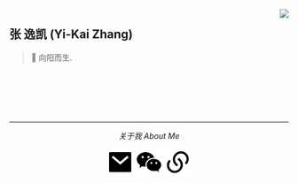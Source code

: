 <a href="#">
<img align="right" src='https://github-readme-stats.vercel.app/api?username=ZhangYikaii&show_icons=true'>
</a>

## 张 逸凯 (Yi-Kai Zhang)

> :rice: 向阳而生.

&nbsp;

&nbsp;

&nbsp;

<hr>
<p align="center">
  <i>关于我 About Me</i>
  <p align="center">
    <a href="mailto:zykycy@gmail.com" alt="Contact me"><img src="https://raw.githubusercontent.com/ZhangYikaii/ZhangYikaii/main/assets/mail-fill.svg"></a>
    <a href="YikaiZhang_" alt="WeChat"><img src="https://raw.githubusercontent.com/ZhangYikaii/ZhangYikaii/main/assets/wechat-fill.svg"></a>
    <a href="https://zhangyk.top" alt="My site"><img src="https://raw.githubusercontent.com/ZhangYikaii/ZhangYikaii/main/assets/links-fill.svg"></a>
  </p>
</p>
